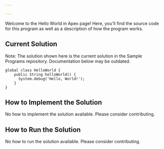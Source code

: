 ```yaml
---

---
```


Welcome to the Hello World in Apex page! Here, you'll find the source code for this program as well as a description of how the program works.

## Current Solution

Note: The solution shown here is the current solution in the Sample Programs repository. Documentation below may be outdated.

```Apex
global class HelloWorld {
    public String helloWorld() {
      System.debug('Hello, World!');
    }
}

```

## How to Implement the Solution

No how to implement the solution available. Please consider contributing.

## How to Run the Solution

No how to run the solution available. Please consider contributing.